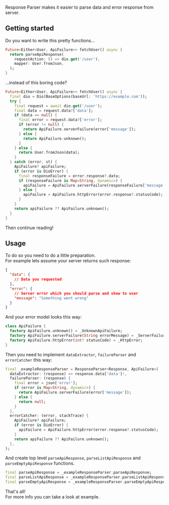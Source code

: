 Response Parser makes it easier to parse data and error response from server.

## Getting started

Do you want to write this pretty functions...
```dart
Future<Either<User, ApiFailure>> fetchUser() async {
  return parseApiResponse(
    requestAction: () => dio.get('/user'),
    mapper: User.fromJson,
  );
}
```
...instead of this boring code?
```dart
Future<Either<User, ApiFailure>> fetchUser() async {
  final dio = Dio(BaseOptions(baseUrl: 'https://example.com'));
  try {
    final request = await dio.get('/user');
    final data = request.data?['data'];
    if (data == null) {
      final error = request.data?['error'];
      if (error != null) {
        return ApiFailure.serverFailure(error['message']);
      } else {
        return ApiFailure.unknown();
      }
    } else {
      return User.fromJson(data);
    }
  } catch (error, st) {
    ApiFailure? apiFailure;
    if (error is DioError) {
      final responseFailure = error.response?.data;
      if (responseFailure is Map<String, dynamic>) {
        apiFailure = ApiFailure.serverFailure(responseFailure['message']);
      } else {
        apiFailure = ApiFailure.httpError(error.response?.statusCode);
      }
    }
    return apiFailure ?? ApiFailure.unknown();
  }
}
```
Then continue reading!

## Usage

To do so you need to do a little preparation.\
For example lets assume your server returns such response:
```json
{
  "data": {
    // Data you requested
  },
  "error": {
    // Server error which you should parse and show to user
    "message": "Something went wrong"
  }
}
```
And your error model looks this way:
```dart
class ApiFailure {
  factory ApiFailure.unknown() = _UnknownApiFailure;
  factory ApiFailure.serverFailure(String errorMessage) = _ServerFailure;
  factory ApiFailure.httpError(int? statusCode) = _HttpError;
}
```
Then you need to implement `dataExtractor`, `failureParser` and `errorCatcher` this way:
```dart
final _exampleResponseParser = ResponseParser<Response, ApiFailure>(
  dataExtractor: (response) => response.data['data']!,
  failureParser: (response) {
    final error = json['error'];
    if (error is Map<String, dynamic>) {
      return ApiFailure.serverFailure(error['message']);
    } else {
      return null;
    }
  },
  errorCatcher: (error, stackTrace) {
    ApiFailure? apiFailure;
    if (error is DioError) {
      apiFailure = ApiFailure.httpError(error.response?.statusCode);
    }
    return apiFailure ?? ApiFailure.unknown();
  },
);
```
And create top level `parseApiResponse`, `parseListApiResponse` and `parseEmptyApiResponse` functions.
```dart
final parseApiResponse = _exampleResponseParser.parseApiResponse;
final parseListApiResponse = _exampleResponseParser.parseListApiResponse;
final parseEmptyApiResponse = _exampleResponseParser.parseEmptyApiResponse;
```
That's all!\
For more info you can take a look at example.
